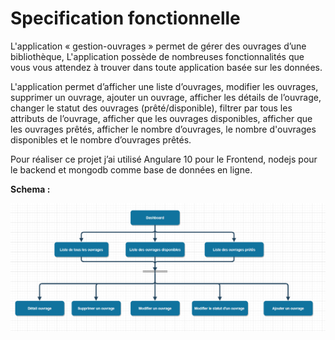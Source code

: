 # Specification fonctionnelle
L'application « gestion-ouvrages » permet de gérer des ouvrages d’une bibliothèque, L'application possède de nombreuses fonctionnalités que vous vous attendez à trouver dans toute application basée sur les données.

L'application permet d’afficher une liste d’ouvrages, modifier les ouvrages, supprimer un ouvrage, ajouter un ouvrage, afficher les détails de l’ouvrage, changer le statut des ouvrages (prêté/disponible), filtrer par tous les attributs de l’ouvrage, afficher que les ouvrages disponibles, afficher que les ouvrages prêtés, afficher le nombre d’ouvrages, le nombre d'ouvrages disponibles et le nombre d’ouvrages prêtés.

Pour réaliser ce projet j’ai utilisé Angulare 10 pour le Frontend, nodejs pour le backend et mongodb comme base de données en ligne.

**Schema :**
 
![](https://github.com/mohand-ameziane-MESSAOUI/gestion_ouvrages/blob/main/images/diagrame.PNG)
